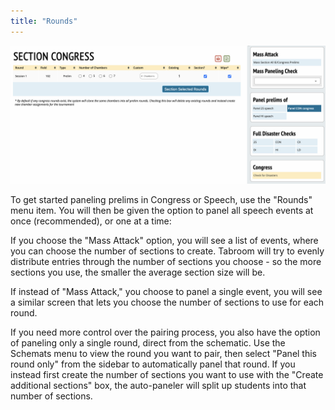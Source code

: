 ```yaml
---
title: "Rounds"
---
```


<img src="/screenshots/Paneling_-_Rounds.png" title="Paneling_-_Rounds.png" />

To get started paneling prelims in Congress or Speech, use the "Rounds"
menu item. You will then be given the option to panel all speech events
at once (recommended), or one at a time:

If you choose the "Mass Attack" option, you will see a list of events,
where you can choose the number of sections to create. Tabroom will try
to evenly distribute entries through the number of sections you choose -
so the more sections you use, the smaller the average section size will
be.

If instead of "Mass Attack," you choose to panel a single event, you
will see a similar screen that lets you choose the number of sections to
use for each round.

If you need more control over the pairing process, you also have the
option of paneling only a single round, direct from the schematic. Use
the Schemats menu to view the round you want to pair, then select "Panel
this round only" from the sidebar to automatically panel that round. If
you instead first create the number of sections you want to use with the
"Create additional sections" box, the auto-paneler will split up
students into that number of sections.